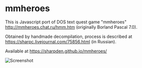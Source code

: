 # mmheroes

This is Javascript port of DOS text quest game "mmheroes" http://mmheroes.chat.ru/hmm.htm (originally Borland Pascal 7.0).

Obtained by handmade decompilation, process is described at https://sharpc.livejournal.com/75856.html (in Russian).

Available at https://sharpden.github.io/mmheroes/

![Screenshot](https://github.com/sharpden/mmheroes/blob/master/screenshot.png?raw=true)

